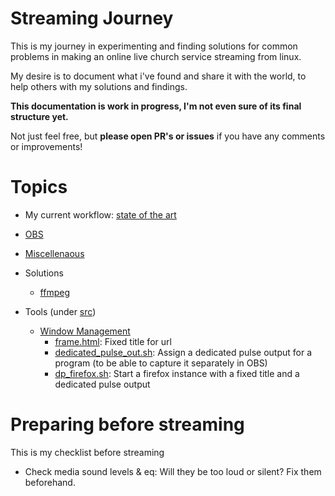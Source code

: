 # Streaming Journey

This is my journey in experimenting and finding solutions for common problems in 
making an online live church service streaming from linux.

My desire is to document what i've found and share it with the world,
to help others with my solutions and findings.

**This documentation is work in progress, I'm not even sure of its final structure yet.**

Not just feel free, but **please open PR's or issues** if you have any comments or improvements!

# Topics
 * My current workflow: [state of the art](docs/state_of_the_art.md)
 * [OBS](docs/obs.md)
 * [Miscellenaous](docs/misc.md)
 * Solutions
    * [ffmpeg](docs/solutions/ffmpeg.md)

 * Tools (under [src](src))
    * [Window Management](docs/tools/windowmanagement/index.md)
        * [frame.html](docs/tools/windowmanagement/frame.html.md): Fixed title for url 
        * [dedicated_pulse_out.sh](docs/tools/windowmanagement/dedicated_pulse_out.sh.md): Assign a dedicated pulse output for a program (to be able to capture it separately in OBS) 
        * [dp_firefox.sh](docs/tools/windowmanagement/dp_firefox.sh.md): Start a firefox instance with a fixed title and a dedicated pulse output        
# Preparing before streaming
This is my checklist before streaming

 * Check media sound levels & eq: Will they be too loud or silent? Fix them beforehand.

 
 
 
 